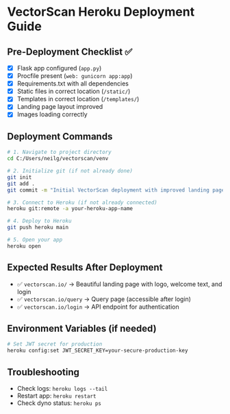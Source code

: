 # VectorScan Heroku Deployment Guide

## Pre-Deployment Checklist ✅

- [x] Flask app configured (`app.py`)
- [x] Procfile present (`web: gunicorn app:app`)
- [x] Requirements.txt with all dependencies
- [x] Static files in correct location (`/static/`)
- [x] Templates in correct location (`/templates/`)
- [x] Landing page layout improved
- [x] Images loading correctly

## Deployment Commands

```bash
# 1. Navigate to project directory
cd C:/Users/neilg/vectorscan/venv

# 2. Initialize git (if not already done)
git init
git add .
git commit -m "Initial VectorScan deployment with improved landing page"

# 3. Connect to Heroku (if not already connected)
heroku git:remote -a your-heroku-app-name

# 4. Deploy to Heroku
git push heroku main

# 5. Open your app
heroku open
```

## Expected Results After Deployment

- ✅ `vectorscan.io/` → Beautiful landing page with logo, welcome text, and login
- ✅ `vectorscan.io/query` → Query page (accessible after login)
- ✅ `vectorscan.io/login` → API endpoint for authentication

## Environment Variables (if needed)

```bash
# Set JWT secret for production
heroku config:set JWT_SECRET_KEY=your-secure-production-key
```

## Troubleshooting

- Check logs: `heroku logs --tail`
- Restart app: `heroku restart`
- Check dyno status: `heroku ps`
